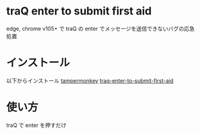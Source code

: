 # traQ enter to submit first aid

edge, chrome v105+ で traQ の enter でメッセージを送信できないバグの応急処置

# インストール

以下からインストール
[tampermonkey](https://chrome.google.com/webstore/detail/tampermonkey/dhdgffkkebhmkfjojejmpbldmpobfkfo?hl=ja)
[traq-enter-to-submit-first-aid](https://greasyfork.org/ja/scripts/451552-traq-enter-to-submit-first-aid)

# 使い方

traQ で enter を押すだけ
